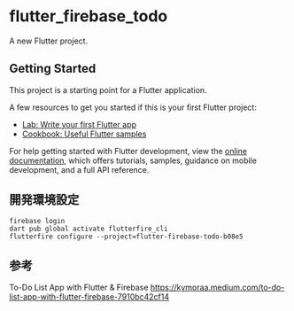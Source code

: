 # flutter_firebase_todo

A new Flutter project.

## Getting Started

This project is a starting point for a Flutter application.

A few resources to get you started if this is your first Flutter project:

- [Lab: Write your first Flutter app](https://docs.flutter.dev/get-started/codelab)
- [Cookbook: Useful Flutter samples](https://docs.flutter.dev/cookbook)

For help getting started with Flutter development, view the
[online documentation](https://docs.flutter.dev/), which offers tutorials,
samples, guidance on mobile development, and a full API reference.

## 開発環境設定

```
firebase login
dart pub global activate flutterfire_cli
flutterfire configure --project=flutter-firebase-todo-b08e5
```

## 参考

To-Do List App with Flutter & Firebase
https://kymoraa.medium.com/to-do-list-app-with-flutter-firebase-7910bc42cf14
